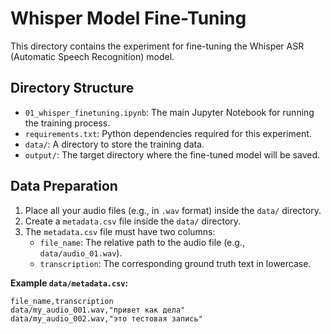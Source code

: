 # Whisper Model Fine-Tuning

This directory contains the experiment for fine-tuning the Whisper ASR (Automatic Speech Recognition) model.

## Directory Structure

- `01_whisper_finetuning.ipynb`: The main Jupyter Notebook for running the training process.
- `requirements.txt`: Python dependencies required for this experiment.
- `data/`: A directory to store the training data.
- `output/`: The target directory where the fine-tuned model will be saved.

## Data Preparation

1.  Place all your audio files (e.g., in `.wav` format) inside the `data/` directory.
2.  Create a `metadata.csv` file inside the `data/` directory.
3.  The `metadata.csv` file must have two columns:
    -   `file_name`: The relative path to the audio file (e.g., `data/audio_01.wav`).
    -   `transcription`: The corresponding ground truth text in lowercase.

**Example `data/metadata.csv`:**

```csv
file_name,transcription
data/my_audio_001.wav,"привет как дела"
data/my_audio_002.wav,"это тестовая запись"
``` 